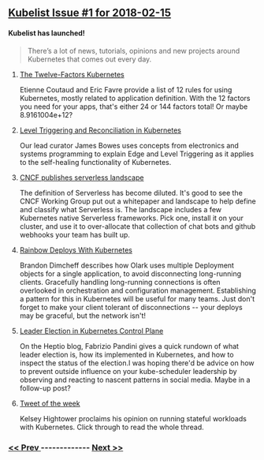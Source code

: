 ## [Kubelist Issue #1 for 2018-02-15](https://kubelist.com/issue/1)

#### Kubelist has launched!

> There’s a lot of news, tutorials, opinions and new projects around Kubernetes that comes out every day.

1. [The Twelve-Factors Kubernetes](https://blog.octo.com/en/the-twelve-factors-kubernetes/)

    Etienne Coutaud and Eric Favre provide a list of 12 rules for using Kubernetes, mostly related to application definition. With the 12 factors you need for your apps, that's either 24 or 144 factors total! Or maybe 8.9161004e+12?
1. [Level Triggering and Reconciliation in Kubernetes](https://hackernoon.com/level-triggering-and-reconciliation-in-kubernetes-1f17fe30333d)

    Our lead curator James Bowes uses concepts from electronics and systems programming to explain Edge and Level Triggering as it applies to the self-healing functionality of Kubernetes.
1. [CNCF publishes serverless landscape](https://www.cncf.io/blog/2018/02/14/cncf-takes-first-step-towards-serverless-computing/)

    The definition of Serverless has become diluted.  It's good to see the CNCF Working Group put out a whitepaper and landscape to help define and classify what Serverless is. The landscape includes a few Kubernetes native Serverless frameworks. Pick one, install it on your cluster, and use it to over-allocate that collection of chat bots and github webhooks your team has built up.
1. [Rainbow Deploys With Kubernetes](http://brandon.dimcheff.com/2018/02/rainbow-deploys-with-kubernetes/)

    Brandon Dimcheff describes how Olark uses multiple Deployment objects for a single application, to avoid disconnecting long-running clients. Gracefully handling long-running connections is often overlooked in orchestration and configuration management. Establishing a pattern for this in Kubernetes will be useful for many teams. Just don't forget to make your client tolerant of disconnections -- your deploys may be graceful, but the network isn't!
1. [Leader Election in Kubernetes Control Plane](https://blog.heptio.com/leader-election-in-kubernetes-control-plane-heptioprotip-1ed9fb0f3e6d)

    On the Heptio blog, Fabrizio Pandini gives a quick rundown of what leader election is, how its implemented in Kubernetes, and how to inspect the status of the election.I was hoping there'd be advice on how to prevent outside influence on your kube-scheduler leadership by observing and reacting to nascent patterns in social media. Maybe in a follow-up post?
1. [Tweet of the week](https://twitter.com/kelseyhightower/status/963413508300812295)

    Kelsey Hightower proclaims his opinion on running stateful workloads with Kubernetes.
Click through to read the whole thread.

### [ << Prev ](kubelist-0.md) ------------- [ Next >> ](kubelist-2.md)
